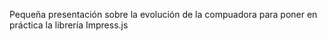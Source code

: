 Pequeña presentación sobre la evolución de la compuadora para poner en práctica la librería Impress.js
